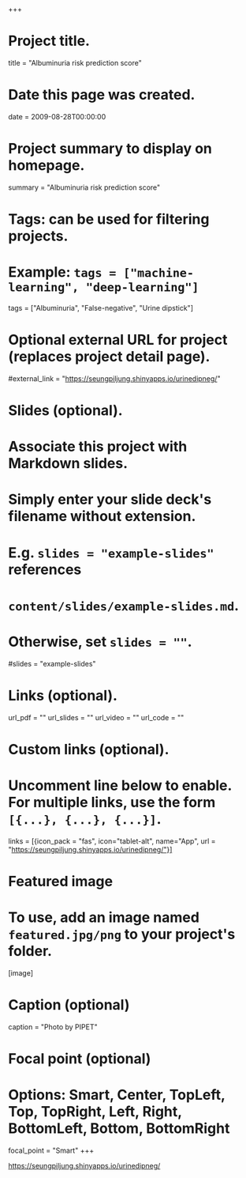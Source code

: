 +++
# Project title.
title = "Albuminuria risk prediction score"

# Date this page was created.
date = 2009-08-28T00:00:00

# Project summary to display on homepage.
summary = "Albuminuria risk prediction score"

# Tags: can be used for filtering projects.
# Example: `tags = ["machine-learning", "deep-learning"]`
tags = ["Albuminuria", "False-negative", "Urine dipstick"]

# Optional external URL for project (replaces project detail page).
#external_link = "https://seungpiljung.shinyapps.io/urinedipneg/"

# Slides (optional).
#   Associate this project with Markdown slides.
#   Simply enter your slide deck's filename without extension.
#   E.g. `slides = "example-slides"` references 
#   `content/slides/example-slides.md`.
#   Otherwise, set `slides = ""`.
#slides = "example-slides"

# Links (optional).
url_pdf = ""
url_slides = ""
url_video = ""
url_code = ""

# Custom links (optional).
#   Uncomment line below to enable. For multiple links, use the form `[{...}, {...}, {...}]`.
links = [{icon_pack = "fas", icon="tablet-alt", name="App", url = "https://seungpiljung.shinyapps.io/urinedipneg/"}]

# Featured image
# To use, add an image named `featured.jpg/png` to your project's folder. 
[image]
  # Caption (optional)
  caption = "Photo by PIPET"
  
  # Focal point (optional)
  # Options: Smart, Center, TopLeft, Top, TopRight, Left, Right, BottomLeft, Bottom, BottomRight
  focal_point = "Smart"
+++

<https://seungpiljung.shinyapps.io/urinedipneg/>

